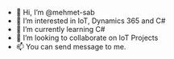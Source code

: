 - 👋 Hi, I’m @mehmet-sab
- 👀 I’m interested in IoT, Dynamics 365 and C#
- 🌱 I’m currently learning C#
- 💞️ I’m looking to collaborate on IoT Projects
- 📫 You can send message to me.
